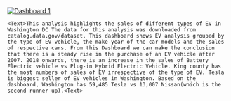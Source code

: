 <!DOCTYPE html>
<html lang="en">
  <head>
    <meta charset="UTF-8" />
    <meta name="viewport" content="width=device-width, initial-scale=1.0" />
    <title>EV Analysis | Washington, USA</title>
  </head>
  <body>
    <div
      class="tableauPlaceholder"
      id="viz1712185390844"
      style="position: relative"
    >
      <noscript
        ><a href="#"
          ><img
            alt="Dashboard 1 "
            src="https:&#47;&#47;public.tableau.com&#47;static&#47;images&#47;EV&#47;EVAnalysis_17121834605500&#47;Dashboard1&#47;1_rss.png"
            style="border: none" /></a></noscript
      ><object class="tableauViz" style="display: none">
        <param name="host_url" value="https%3A%2F%2Fpublic.tableau.com%2F" />
        <param name="embed_code_version" value="3" />
        <param name="site_root" value="" />
        <param name="name" value="EVAnalysis_17121834605500&#47;Dashboard1" />
        <param name="tabs" value="no" />
        <param name="toolbar" value="no" />
        <param
          name="static_image"
          value="https:&#47;&#47;public.tableau.com&#47;static&#47;images&#47;EV&#47;EVAnalysis_17121834605500&#47;Dashboard1&#47;1.png"
        />
        <param name="animate_transition" value="yes" />
        <param name="display_static_image" value="yes" />
        <param name="display_spinner" value="yes" />
        <param name="display_overlay" value="yes" />
        <param name="display_count" value="yes" />
        <param name="language" value="en-US" />
        <param name="filter" value="publish=yes" />
      </object>
    </div>
    
    <Text>This analysis highlights the sales of different types of EV in Washington DC The data for this analysis was downloaded from catalog.data.gov/dataset. This dashboard shows EV analysis grouped by the type of EV vehicle, the make-year of the car models and the sales of respective cars. From this Dashboard we can make the conclusion that there is a steady rise in the purchase of an EV vehicle after 2007. 2018 onwards, there is an increase in the sales of Battery Electric vehicle vs Plug-in Hybrid Electric Vehicle. King county has the most numbers of sales of EV irrespective of the type of EV. Tesla is biggest seller of EV vehicles in Washington. Based on the dashboard, Washington has 59,485 Tesla vs 13,007 Nissan(which is the second runner up).<Text>
  </body>
</html>

